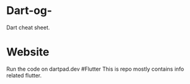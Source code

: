 # Dart-og-
Dart cheat sheet.
# Website
Run the code on dartpad.dev
#Flutter
This is repo mostly contains info related flutter.
